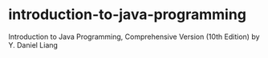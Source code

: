 # introduction-to-java-programming
Introduction to Java Programming, Comprehensive Version (10th Edition) by Y. Daniel Liang
